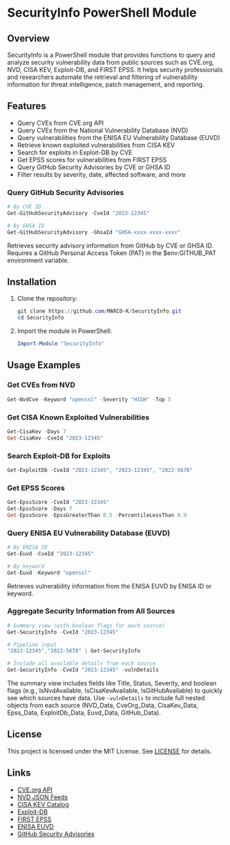 # SecurityInfo PowerShell Module

## Overview

SecurityInfo is a PowerShell module that provides functions to query and analyze security vulnerability data from public sources such as CVE.org, NVD, CISA KEV, Exploit-DB, and FIRST EPSS. It helps security professionals and researchers automate the retrieval and filtering of vulnerability information for threat intelligence, patch management, and reporting.

## Features

- Query CVEs from CVE.org API
- Query CVEs from the National Vulnerability Database (NVD)
- Query vulnerabilities from the ENISA EU Vulnerability Database (EUVD)
- Retrieve known exploited vulnerabilities from CISA KEV
- Search for exploits in Exploit-DB by CVE
- Get EPSS scores for vulnerabilities from FIRST EPSS
- Query GitHub Security Advisories by CVE or GHSA ID
- Filter results by severity, date, affected software, and more

### Query GitHub Security Advisories

```powershell
# By CVE ID
Get-GitHubSecurityAdvisory -CveId "2023-12345"

# By GHSA ID
Get-GitHubSecurityAdvisory -GhsaId "GHSA-xxxx-xxxx-xxxx"
```

Retrieves security advisory information from GitHub by CVE or GHSA ID. Requires a GitHub Personal Access Token (PAT) in the $env:GITHUB_PAT environment variable.

## Installation

1. Clone the repository:

    ```powershell
    git clone https://github.com/MARCO-K/SecurityInfo.git
    cd SecurityInfo
    ```

2. Import the module in PowerShell:

    ```powershell
    Import-Module "SecurityInfo"
    ```

## Usage Examples

### Get CVEs from NVD

```powershell
Get-NvdCve -Keyword "openssl" -Severity "HIGH" -Top 5
```

### Get CISA Known Exploited Vulnerabilities

```powershell
Get-CisaKev -Days 7
Get-CisaKev -CveId "2023-12345"
```

### Search Exploit-DB for Exploits

```powershell
Get-ExploitDb -CveId "2023-12345", "2023-12345", "2022-5678"
```

### Get EPSS Scores

```powershell
Get-EpssScore -CveId "2023-12345"
Get-EpssScore -Days 7
Get-EpssScore -EpssGreaterThan 0.5 -PercentileLessThan 0.9
```

### Query ENISA EU Vulnerability Database (EUVD)

```powershell
# By ENISA ID
Get-Euvd -CveId "2023-12345"

# By keyword
Get-Euvd -Keyword "openssl"
```

Retrieves vulnerability information from the ENISA EUVD by ENISA ID or keyword.

### Aggregate Security Information from All Sources

```powershell
# Summary view (with boolean flags for each source)
Get-SecurityInfo -CveId "2023-12345"

# Pipeline input
"2023-12345","2022-5678" | Get-SecurityInfo

# Include all available details from each source
Get-SecurityInfo -CveId "2023-12345" -vulnDetails
```

The summary view includes fields like Title, Status, Severity, and boolean flags (e.g., IsNvdAvailable, IsCisaKevAvailable, IsGitHubAvailable) to quickly see which sources have data. Use `-vulnDetails` to include full nested objects from each source (NVD_Data, CveOrg_Data, CisaKev_Data, Epss_Data, ExploitDb_Data, Euvd_Data, GitHub_Data).

## License

This project is licensed under the MIT License. See [LICENSE](LICENSE) for details.

## Links

- [CVE.org API](https://www.cve.org/ResourcesSupport/Resources#CVEListDataFeeds)
- [NVD JSON Feeds](https://nvd.nist.gov/vuln/data-feeds#JSON_FEED)
- [CISA KEV Catalog](https://www.cisa.gov/known-exploited-vulnerabilities-catalog)
- [Exploit-DB](https://www.exploit-db.com/)
- [FIRST EPSS](https://www.first.org/epss/)
- [ENISA EUVD](https://euvd.enisa.europa.eu/apidoc)
- [GitHub Security Advisories](https://docs.github.com/en/code-security/security-advisories)
